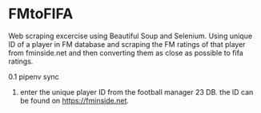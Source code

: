 # FMtoFIFA
Web scraping excercise using Beautiful Soup and Selenium.
Using unique ID of a player in FM database and scraping the FM ratings of that player from fminside.net and then converting them as close as possible to fifa ratings.

0.1 pipenv sync

1. enter the unique player ID from the football manager 23 DB. the ID can be found on https://fminside.net.

